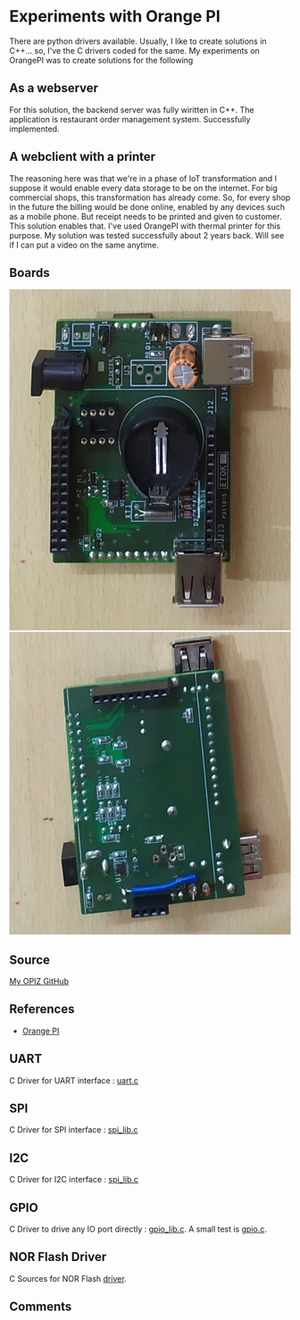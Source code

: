 # Experiments with Orange PI
There are python drivers available. Usually, I like to create solutions in C++... so, I've the C drivers coded for the same. My experiments on OrangePI was to create solutions for the following
## As a webserver
For this solution, the backend server was fully wiritten in C++. The application is restaurant order management system. Successfully implemented.
## A webclient with a printer
The reasoning here was that we're in a phase of IoT transformation and I suppose it would enable every data storage to be on the internet. For big commercial shops, this transformation has already come. So, for every shop in the future the billing would be done online, enabled by any devices such as a mobile phone. But receipt needs to be printed and given to customer. This solution enables that. I've used OrangePI with thermal printer for this purpose. My solution was tested successfully about 2 years back. Will see if I can put a video on the same anytime.

## Boards
![OPI Ext Board](./OPI_extboard_1.jpg) <br>
![OPI Ext Board](./OPI_extboard_2.jpg) <br>

## Source
[My OPIZ GitHub](https://github.com/narenkn/opizd)

## References
* [Orange PI](http://www.orangepi.org/)

## UART
C Driver for UART interface : [uart.c](https://github.com/narenkn/opizd/blob/master/uart.c)

## SPI
C Driver for SPI interface : [spi_lib.c](https://github.com/narenkn/opizd/blob/master/spi_lib.c)

## I2C
C Driver for I2C interface : [spi_lib.c](https://github.com/narenkn/opizd/blob/master/spi_lib.c)

## GPIO
C Driver to drive any IO port directly : [gpio_lib.c](https://github.com/narenkn/opizd/blob/master/gpio_lib.c). A small test is [gpio.c](https://github.com/narenkn/opizd/blob/master/gpio.c).

## NOR Flash Driver
C Sources for NOR Flash [driver](https://github.com/narenkn/opizd/blob/master/W25Q64.c).

## Comments
<Vssue title="Experiments with Orange PI" />
